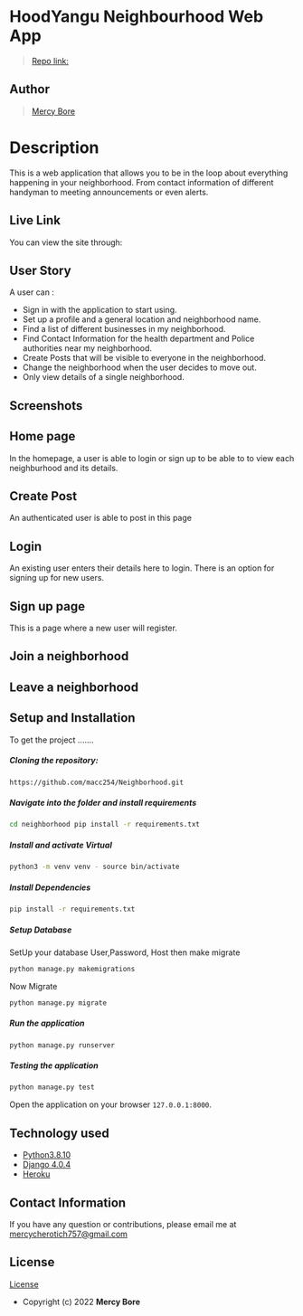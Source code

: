 # HoodYangu Neighbourhood Web App
>[Repo link: ](https://github.com/macc254/Neighborhood.git)
## Author 

>[Mercy Bore](https://github.com/macc254)  
  
# Description  

This is a web application that allows you to be in the loop about everything happening in your neighborhood. From contact information of different handyman to meeting announcements or even alerts.
##  Live Link  
You can view the site through:
  

## User Story  
A user can :

- Sign in with the application to start using.
- Set up a profile  and a general location and neighborhood name.
- Find a list of different businesses in my neighborhood.
- Find Contact Information for the health department and Police authorities   near my neighborhood.
- Create Posts that will be visible to everyone in the neighborhood.
- Change the neighborhood when the user  decides to move out.
- Only view details of a single neighborhood. 


## Screenshots 
## Home page
 In the homepage, a user is able to login or sign up to be able to to view each neighburhood and its details.

 
## Create  Post
An authenticated user is able to post  in this page 

## Login
An existing user enters their details here to login. There is an option for signing up for new users.

## Sign up page
This is a page where a new user will register.
 
## Join a neighborhood

## Leave a neighborhood
## Setup and Installation  
To get the project .......  
  
##### Cloning the repository:  
 ```bash 
 https://github.com/macc254/Neighborhood.git
```
##### Navigate into the folder and install requirements  
 ```bash 
cd neighborhood pip install -r requirements.txt 
```
##### Install and activate Virtual  
 ```bash 
 python3 -m venv venv - source bin/activate  
```  
##### Install Dependencies  
 ```bash 
 pip install -r requirements.txt 
```  
 ##### Setup Database  
  SetUp your database User,Password, Host then make migrate  
 ```bash 
python manage.py makemigrations 
 ``` 
 Now Migrate  
 ```bash 
 python manage.py migrate 
```
##### Run the application  
 ```bash 
 python manage.py runserver 
``` 
##### Testing the application  
 ```bash 
 python manage.py test 
```
Open the application on your browser `127.0.0.1:8000`.  
  

 
## Technology used  
  
* [Python3.8.10](https://www.python.org/)  
* [Django 4.0.4](https://docs.djangoproject.com/en/2.2/)  
* [Heroku](https://heroku.com)  
  
  
 
  
## Contact Information   
If you have any question or contributions, please email me at [mercycherotich757@gmail.com](mailto:mercycherotich757@gmail.com)
  
## License 
[License](https://github.com/macc254/Neighborhood/blob/master/License)  
* Copyright (c) 2022 **Mercy Bore**
